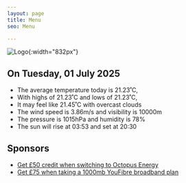 ```yaml
---
layout: page
title: Menu
seo: Menu

---
```


![Logo](/images/logo.jpg){:width="832px"}

<!-- weather_marker starts -->
## On Tuesday, 01 July 2025

- The average temperature today is 21.23˚C,
- With highs of 21.23˚C and lows of 21.23˚C,
- It may feel like 21.45˚C with overcast clouds
- The wind speed is 3.86m/s and visibility is 10000m
- The pressure is 1015hPa and humidity is 78%
- The sun will rise at 03:53 and set at 20:30

<!-- weather_marker ends -->

## Sponsors

- [Get £50 credit when switching to Octopus Energy](https://bit.ly/3oD1nnS)
- [Get £75 when taking a 1000mb YouFibre broadband plan](https://aklam.io/91zWhU?)
